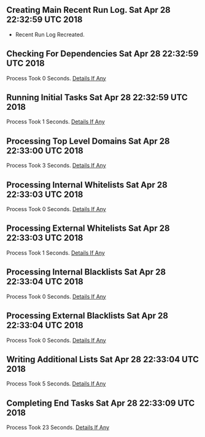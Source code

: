 ## Creating Main Recent Run Log. Sat Apr 28 22:32:59 UTC 2018
* Recent Run Log Recreated.
## Checking For Dependencies Sat Apr 28 22:32:59 UTC 2018
Process Took 0 Seconds.
[Details If Any](https://github.com/deathbybandaid/piholeparser/blob/dev-nomerge/RecentRunLogs/TopLevelScripts/05-Checking-For-Dependencies.md)

## Running Initial Tasks Sat Apr 28 22:32:59 UTC 2018
Process Took 1 Seconds.
[Details If Any](https://github.com/deathbybandaid/piholeparser/blob/dev-nomerge/RecentRunLogs/TopLevelScripts/10-Running-Initial-Tasks.md)

## Processing Top Level Domains Sat Apr 28 22:33:00 UTC 2018
Process Took 3 Seconds.
[Details If Any](https://github.com/deathbybandaid/piholeparser/blob/dev-nomerge/RecentRunLogs/TopLevelScripts/15-Processing-Top-Level-Domains.md)

## Processing Internal Whitelists Sat Apr 28 22:33:03 UTC 2018
Process Took 0 Seconds.
[Details If Any](https://github.com/deathbybandaid/piholeparser/blob/dev-nomerge/RecentRunLogs/TopLevelScripts/25-Processing-Internal-Whitelists.md)

## Processing External Whitelists Sat Apr 28 22:33:03 UTC 2018
Process Took 1 Seconds.
[Details If Any](https://github.com/deathbybandaid/piholeparser/blob/dev-nomerge/RecentRunLogs/TopLevelScripts/26-Processing-External-Whitelists.md)

## Processing Internal Blacklists Sat Apr 28 22:33:04 UTC 2018
Process Took 0 Seconds.
[Details If Any](https://github.com/deathbybandaid/piholeparser/blob/dev-nomerge/RecentRunLogs/TopLevelScripts/29-Processing-Internal-Blacklists.md)

## Processing External Blacklists Sat Apr 28 22:33:04 UTC 2018
Process Took 0 Seconds.
[Details If Any](https://github.com/deathbybandaid/piholeparser/blob/dev-nomerge/RecentRunLogs/TopLevelScripts/30-Processing-External-Blacklists.md)

## Writing Additional Lists Sat Apr 28 22:33:04 UTC 2018
Process Took 5 Seconds.
[Details If Any](https://github.com/deathbybandaid/piholeparser/blob/dev-nomerge/RecentRunLogs/TopLevelScripts/60-Writing-Additional-Lists.md)

## Completing End Tasks Sat Apr 28 22:33:09 UTC 2018
Process Took 23 Seconds.
[Details If Any](https://github.com/deathbybandaid/piholeparser/blob/dev-nomerge/RecentRunLogs/TopLevelScripts/90-Completing-End-Tasks.md)

